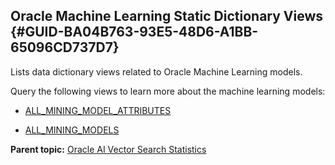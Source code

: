 ## Oracle Machine Learning Static Dictionary Views {#GUID-BA04B763-93E5-48D6-A1BB-65096CD737D7}

Lists data dictionary views related to Oracle Machine Learning models.

Query the following views to learn more about the machine learning models: 

  * [ALL_MINING_MODEL_ATTRIBUTES](https://docs.oracle.com/pls/topic/lookup?ctx=en/database/oracle/oracle-database/23/vecse&id=REFRN-GUID-A8B668BE-01CB-45B0-B91F-89545B58821B)

  * [ALL_MINING_MODELS](https://docs.oracle.com/pls/topic/lookup?ctx=en/database/oracle/oracle-database/23/vecse&id=REFRN-GUID-A43502EF-129D-473F-A19B-72503A6886BF)




**Parent topic:** [Oracle AI Vector Search Statistics](oracle-ai-vector-search-statistics.md)
